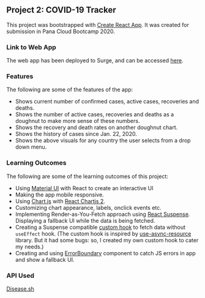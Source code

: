 ## Project 2: COVID-19 Tracker

This project was bootstrapped with [Create React App](https://github.com/facebook/create-react-app). It was created for submission in Pana Cloud Bootcamp 2020.

### Link to Web App

The web app has been deployed to Surge, and can be accessed [here](https://covid19-tracker-sharjeel.surge.sh/).

### Features

The following are some of the features of the app:
- Shows current number of confirmed cases, active cases, recoveries and deaths.
- Shows the number of active cases, recoveries and deaths as a doughnut to make more sense of these numbers.
- Shows the recovery and death rates on another doughnut chart.
- Shows the history of cases since Jan. 22, 2020.
- Shows the above visuals for any country the user selects from a drop down menu.

### Learning Outcomes
The following are some of the learning outcomes of this project:
- Using [Material UI](https://material-ui.com/) with React to create an interactive UI
- Making the app mobile responsive.
- Using [Chart.js](https://www.chartjs.org/) with [React Chartjs 2](https://www.npmjs.com/package/react-chartjs-2).
- Customizing chart appearance, labels, onclick events etc.
- Implementing Render-as-You-Fetch approach using [React Suspense](https://reactjs.org/docs/concurrent-mode-suspense.html). Displaying a fallback UI while the data is being fetched.
- Creating a Suspense compatible [custom hook](https://github.com/SharjeelSafdar/project2-my-covid-tracker/blob/master/src/api/useAsyncResource.js) to fetch data without `useEffect` hook. (The custom hook is inspired by [use-async-resource](https://github.com/andreiduca/use-async-resource) library. But it had some bugs: so, I created my own custom hook to cater my needs.)
- Creating and using [ErrorBoundary](https://reactjs.org/docs/concurrent-mode-suspense.html) component to catch JS errors in app and show a fallback UI.

### API Used
[Disease.sh](https://disease.sh/)